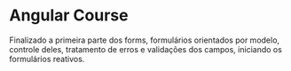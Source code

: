 # Angular Course
Finalizado a primeira parte dos forms, formulários orientados por modelo, controle deles, tratamento de erros e validações dos campos, iniciando os formulários reativos.
